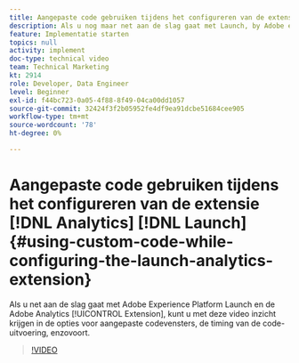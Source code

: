 ```yaml
---
title: Aangepaste code gebruiken tijdens het configureren van de extensie Analytics starten
description: Als u nog maar net aan de slag gaat met Launch, by Adobe en de Adobe Analytics-extensie, kunt u met deze video inzicht krijgen in de opties voor aangepaste codevensters, de timing van de code-uitvoering, enzovoort.
feature: Implementatie starten
topics: null
activity: implement
doc-type: technical video
team: Technical Marketing
kt: 2914
role: Developer, Data Engineer
level: Beginner
exl-id: f44bc723-0a05-4f88-8f49-04ca00dd1057
source-git-commit: 32424f3f2b05952fe4df9ea91dcbe51684cee905
workflow-type: tm+mt
source-wordcount: '78'
ht-degree: 0%

---
```


# Aangepaste code gebruiken tijdens het configureren van de extensie [!DNL Analytics] [!DNL Launch] {#using-custom-code-while-configuring-the-launch-analytics-extension}

Als u net aan de slag gaat met Adobe Experience Platform Launch en de Adobe Analytics [!UICONTROL Extension], kunt u met deze video inzicht krijgen in de opties voor aangepaste codevensters, de timing van de code-uitvoering, enzovoort.

>[!VIDEO](https://video.tv.adobe.com/v/27272/?quality=9)
